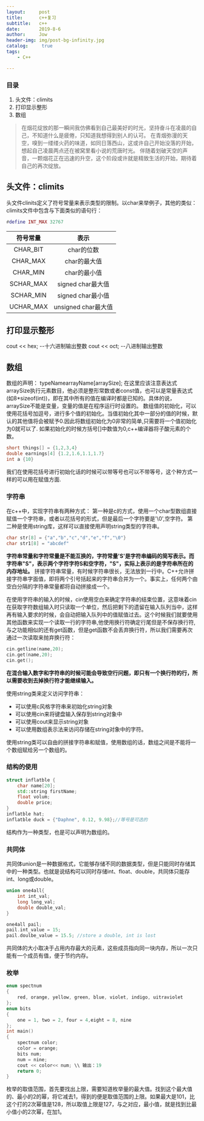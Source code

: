 ```yaml
---
layout:     post
title:      c++复习
subtitle:   c++
date:       2019-8-6
author:     Jow
header-img: img/post-bg-infinity.jpg
catalog: 	 true 
tags:
    - C++

---
```


### 目录
1. 头文件：climits
2. 打印显示整形
3. 数组

> 在烟花绽放的那一瞬间我仿佛看到自己最美好的时光，坚持奋斗在凌晨的自己，不知道什么是疲倦，只知道我想得到别人的认可。
> 在青烟弥漫的天空，嗅到一缕缕火药的味道，如同日落西山，这或许自己开始没落的开始，想起自己凌晨两点还在被窝里看小说的荒唐时光。
> 伴随着划破天空的声音，一颗烟花正在迅速的升空，这个阶段或许就是精致生活的开始，期待着自己的再次绽放。

## 头文件：climits
头文件clinits定义了符号常量来表示类型的限制。以char来举例子，其他的类似：
climits文件中包含与下面类似的语句行：
```lua
#define INT_MAX 32767
```


|符号常量|表示|
|:--:|:--:|
|CHAR_BIT|char的位数|
|CHAR_MAX|char的最大值|
|CHAR_MIN|char的最小值|
|SCHAR_MAX|signed char最大值|
|SCHAR_MIN|signed char最小值|
|UCHAR_MAX|unsigned char最大值|

## 打印显示整形
cout << hex; --十六进制输出整数
cout << oct; --八进制输出整数

## 数组
数组的声明： typeNamearrayName[arraySize];
在这里应该注意表达式arraySize执行元素数目，他必须是整形常数或者const值，也可以是常量表达式(如8*sizeof(int))，即在其中所有的值在编译时都是已知的。具体的说，arraySize不能是变量，变量的值是在程序运行时设置的。
数组值的初始化，可以使用花括号加逗号，进行多个值的初始化。当值初始化其中一部分的值的时候，默认的其他值将会被赋予0.因此将数组初始化为0非常的简单,只需要将一个值初始化为0就可以了.
如果初始化的时候方括号[]中数值为0,c++编译器将子酸元素的个数。
```c++
short things[] = {1,2,3,4}
double earnings[4] {1.2,1.6,1.1,1.7}
int a {10}
```
我们在使用花括号进行初始化话的时候可以带等号也可以不带等号，这个种方式一样的可以用在赋值方面.

### 字符串
在c++中，实现字符串有两种方式：
第一种是c的方式，使用一个char型数组直接赋值一个字符串，或者以花括号的形式，但是最后一个字符要是'\0',空字符。
第二种是使用string库，这样可以直接使用声明string类型的字符串。
```c++
char str[8] = {"a","b","c","d","e","f","\0"}
char str1[8] = "abcdef"
```
**字符串常量和字符常量是不能互换的，字符常量'S'是字符串编码的简写表示。而字符串"S"，表示两个字符字符S和空字符，"S"，实际上表示的是字符串所在的内存地址。**
拼接字符串常量，有时候字符串很长，无法放到一行中。C++允许拼接字符串字面值，即将两个引号括起来的字符串合并为一个。事实上，任何两个由空白分隔的字符串常量都将自动拼接成一个。

在使用字符串的输入的时候，cin使用空白来确定字符串的结束位置，这意味着cin在获取字符数组输入时只读取一个单位，然后把剩下的遗留在输入队列当中，这样再有输入要求的时候，会自动把输入队列中的值赋值过去。这个时候我们就要使用其他函数来实现一个读取一行的字符串,他使用换行符确定行尾但是不保存换行符,与之功能相似的还有get函数，但是get函数不会丢弃换行符，所以我们需要再次通过一次读取来抛弃换行符：
```c++
cin.getline(name,20);
cin.get(name,20);
cin.get();
```
**在混合输入数字和字符串的时候可能会导致空行问题，即只有一个换行符的行，所以需要收到去掉换行符才能继续输入。**

使用string类来定义访问字符串：
* 可以使用c风格字符串来初始化string对象
* 可以使用cin来将键盘输入保存到string对象中
* 可以使用cout来显示string对象
* 可以使用数组表示法来访问存储在string对象中的字符。

使用string类可以自由的拼接字符串和赋值，使用数组的话，数组之间是不能将一个数组赋给另一个数组的。

### 结构的使用
```c++
struct inflatble {
	char name[20];
	std::string firstName;
	float volum;
	double price;
}
inflatble hat;
inflatble duck = {"Daphne", 0.12, 9.98};//等号是可选的
```
结构作为一种类型，也是可以声明为数组的。

### 共同体
共同体union是一种数据格式，它能够存储不同的数据类型，但是只能同时存储其中的一种类型。也就是说结构可以同时存储int、float、double，共同体只能存int、long或double。
```c++
union one4all{
	int int_val;
	long long_val;
	double double_val;
}

one4all pail;
pail.int_value = 15;
pail.doulbe_value = 15.5; //store a double, int is lost
```
共同体的大小取决于占用内存最大的元素，这些成员指向同一块内存，所以一次只能有一个成员有值，便于节约内存。

### 枚举
```c++
enum spectnum
{
	red, orange, yellow, green, blue, violet, indigo, uitraviolet
};
enum bits
{
	one = 1, two = 2, four = 4,eight = 8, nine
};
int main()
{
	spectnum color;
	color = orange;
	bits num;
	num = nine;
	cout << color<< num; \\ 输出：19
	return 0;
}
```
枚举的取值范围，首先要找出上限，需要知道枚举量的最大值。找到这个最大值的、最小的2的幂，将它减去1，得到的便是取值范围的上限。如果最大是101，比这个打的2次幂值是128，所以取值上限是127，与之对应，最小值，就是找到比最小值小的2次幂，在加1。